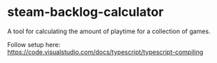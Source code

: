 # steam-backlog-calculator
A tool for calculating the amount of playtime for a collection of games.

Follow setup here: https://code.visualstudio.com/docs/typescript/typescript-compiling
